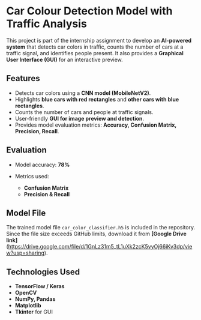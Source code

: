 # **Car Colour Detection Model with Traffic Analysis**

This project is part of the internship assignment to develop an **AI-powered system** that detects car colors in traffic, counts the number of cars at a traffic signal, and identifies people present. It also provides a **Graphical User Interface (GUI)** for an interactive preview.

## **Features**

* Detects car colors using a **CNN model (MobileNetV2)**.
* Highlights **blue cars with red rectangles** and **other cars with blue rectangles**.
* Counts the number of cars and people at traffic signals.
* User-friendly **GUI for image preview and detection**.
* Provides model evaluation metrics: **Accuracy, Confusion Matrix, Precision, Recall**.

## **Evaluation**

* Model accuracy: **78%**
* Metrics used:

  * **Confusion Matrix**
  * **Precision & Recall**

##  **Model File**

The trained model file `car_color_classifier.h5` is included in the repository.
Since the file size exceeds GitHub limits, download it from **\[Google Drive link]** (https://drive.google.com/file/d/1GnLz31m5_tL1uXk2zcK5vyOj66iKv3dp/view?usp=sharing).

## **Technologies Used**

* **TensorFlow / Keras**
* **OpenCV**
* **NumPy, Pandas**
* **Matplotlib**
* **Tkinter** for GUI
